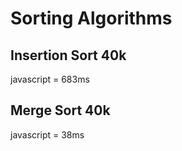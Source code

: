# Sorting Algorithms

## Insertion Sort 40k

javascript = 683ms

## Merge Sort 40k

javascript = 38ms

